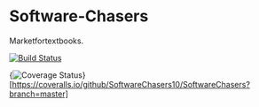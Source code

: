 # Software-Chasers

Marketfortextbooks.


[![Build Status](https://travis-ci.com/SoftwareChasers10/SoftwareChasers.svg?branch=master)](https://travis-ci.com/SoftwareChasers10/SoftwareChasers)

{<img src="https://coveralls.io/repos/github/SoftwareChasers10/SoftwareChasers/badge.svg?branch=master" alt="Coverage Status" />}[https://coveralls.io/github/SoftwareChasers10/SoftwareChasers?branch=master]

